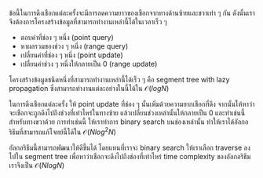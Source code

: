 ข้อนี้ในการดึงเชือกแต่ละครั้งจะมีการลดความยาวของเชือกจากทางด้านซ้ายและขวาเท่า ๆ กัน ดังนั้นเราจึงต้องการโครงสร้างข้อมูลที่สามารถทำงานเหล่านี้ได้ในเวลาเร็ว ๆ
- ตอบค่าที่ช่อง ๆ หนึ่ง (point query)
- หาผลรวมของช่วง ๆ หนึ่ง (range query)
- เปลี่ยนค่าที่ช่อง ๆ หนึ่ง (point update)
- เปลี่ยนค่าช่วง ๆ หนึ่งให้กลายเป็น 0 (range update)

โครงสร้างข้อมูลชนิดหนึ่งที่สามารถทำงานเหล่านี้ได้เร็ว ๆ คือ segment tree with lazy propagation ซึ่งสามารถทำงานแต่ละอย่างในนี้ได้ใน $\mathcal{O}(logN)$ 

ในการดึงเชือกแต่ละครั้ง ให้ point update ที่ช่อง ๆ นั้นเพิ่มด้วยความยากเชือกที่ดึง จากนั้นให้หาว่าจะเชือกจะถูกดึงไปถึงช่วงที่เท่าไหร่ในทางซ้าย แล้วเปลี่ยนช่วงเหล่านั้นให้กลายเป็น 0 และทำเช่นนี้สำหรับทางขวาด้วย การทำเช่นนี้ ให้เราทำการ binary search บนช่องเหล่านั้น ทำให้เราได้อัลกอริธึมที่สามารถแก้โจทย์นี้ได้ใน $\mathcal{O}(Nlog^2N)$

อัลกอริธึมนี้สามารถพัฒนาให้ดีขึ้นได้ โดยแทนที่เราจะ binary search ให้เราเลือก traverse ลงไปใน segment tree เพื่อหาว่าเชือกจะดึงไปถึงช่องที่เท่าไหร่ time complexity ของอัลกอริธึมเราจึงเป็น $\mathcal{O}(NlogN)$